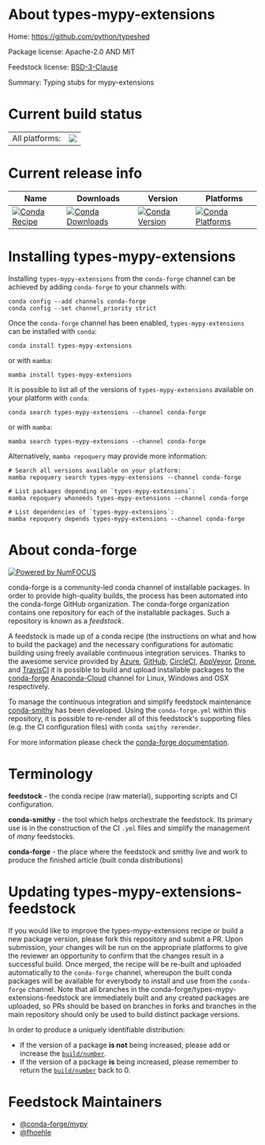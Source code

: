 About types-mypy-extensions
===========================

Home: https://github.com/python/typeshed

Package license: Apache-2.0 AND MIT

Feedstock license: [BSD-3-Clause](https://github.com/conda-forge/types-mypy-extensions-feedstock/blob/main/LICENSE.txt)

Summary: Typing stubs for mypy-extensions

Current build status
====================


<table><tr><td>All platforms:</td>
    <td>
      <a href="https://dev.azure.com/conda-forge/feedstock-builds/_build/latest?definitionId=13153&branchName=main">
        <img src="https://dev.azure.com/conda-forge/feedstock-builds/_apis/build/status/types-mypy-extensions-feedstock?branchName=main">
      </a>
    </td>
  </tr>
</table>

Current release info
====================

| Name | Downloads | Version | Platforms |
| --- | --- | --- | --- |
| [![Conda Recipe](https://img.shields.io/badge/recipe-types--mypy--extensions-green.svg)](https://anaconda.org/conda-forge/types-mypy-extensions) | [![Conda Downloads](https://img.shields.io/conda/dn/conda-forge/types-mypy-extensions.svg)](https://anaconda.org/conda-forge/types-mypy-extensions) | [![Conda Version](https://img.shields.io/conda/vn/conda-forge/types-mypy-extensions.svg)](https://anaconda.org/conda-forge/types-mypy-extensions) | [![Conda Platforms](https://img.shields.io/conda/pn/conda-forge/types-mypy-extensions.svg)](https://anaconda.org/conda-forge/types-mypy-extensions) |

Installing types-mypy-extensions
================================

Installing `types-mypy-extensions` from the `conda-forge` channel can be achieved by adding `conda-forge` to your channels with:

```
conda config --add channels conda-forge
conda config --set channel_priority strict
```

Once the `conda-forge` channel has been enabled, `types-mypy-extensions` can be installed with `conda`:

```
conda install types-mypy-extensions
```

or with `mamba`:

```
mamba install types-mypy-extensions
```

It is possible to list all of the versions of `types-mypy-extensions` available on your platform with `conda`:

```
conda search types-mypy-extensions --channel conda-forge
```

or with `mamba`:

```
mamba search types-mypy-extensions --channel conda-forge
```

Alternatively, `mamba repoquery` may provide more information:

```
# Search all versions available on your platform:
mamba repoquery search types-mypy-extensions --channel conda-forge

# List packages depending on `types-mypy-extensions`:
mamba repoquery whoneeds types-mypy-extensions --channel conda-forge

# List dependencies of `types-mypy-extensions`:
mamba repoquery depends types-mypy-extensions --channel conda-forge
```


About conda-forge
=================

[![Powered by
NumFOCUS](https://img.shields.io/badge/powered%20by-NumFOCUS-orange.svg?style=flat&colorA=E1523D&colorB=007D8A)](https://numfocus.org)

conda-forge is a community-led conda channel of installable packages.
In order to provide high-quality builds, the process has been automated into the
conda-forge GitHub organization. The conda-forge organization contains one repository
for each of the installable packages. Such a repository is known as a *feedstock*.

A feedstock is made up of a conda recipe (the instructions on what and how to build
the package) and the necessary configurations for automatic building using freely
available continuous integration services. Thanks to the awesome service provided by
[Azure](https://azure.microsoft.com/en-us/services/devops/), [GitHub](https://github.com/),
[CircleCI](https://circleci.com/), [AppVeyor](https://www.appveyor.com/),
[Drone](https://cloud.drone.io/welcome), and [TravisCI](https://travis-ci.com/)
it is possible to build and upload installable packages to the
[conda-forge](https://anaconda.org/conda-forge) [Anaconda-Cloud](https://anaconda.org/)
channel for Linux, Windows and OSX respectively.

To manage the continuous integration and simplify feedstock maintenance
[conda-smithy](https://github.com/conda-forge/conda-smithy) has been developed.
Using the ``conda-forge.yml`` within this repository, it is possible to re-render all of
this feedstock's supporting files (e.g. the CI configuration files) with ``conda smithy rerender``.

For more information please check the [conda-forge documentation](https://conda-forge.org/docs/).

Terminology
===========

**feedstock** - the conda recipe (raw material), supporting scripts and CI configuration.

**conda-smithy** - the tool which helps orchestrate the feedstock.
                   Its primary use is in the construction of the CI ``.yml`` files
                   and simplify the management of *many* feedstocks.

**conda-forge** - the place where the feedstock and smithy live and work to
                  produce the finished article (built conda distributions)


Updating types-mypy-extensions-feedstock
========================================

If you would like to improve the types-mypy-extensions recipe or build a new
package version, please fork this repository and submit a PR. Upon submission,
your changes will be run on the appropriate platforms to give the reviewer an
opportunity to confirm that the changes result in a successful build. Once
merged, the recipe will be re-built and uploaded automatically to the
`conda-forge` channel, whereupon the built conda packages will be available for
everybody to install and use from the `conda-forge` channel.
Note that all branches in the conda-forge/types-mypy-extensions-feedstock are
immediately built and any created packages are uploaded, so PRs should be based
on branches in forks and branches in the main repository should only be used to
build distinct package versions.

In order to produce a uniquely identifiable distribution:
 * If the version of a package **is not** being increased, please add or increase
   the [``build/number``](https://docs.conda.io/projects/conda-build/en/latest/resources/define-metadata.html#build-number-and-string).
 * If the version of a package **is** being increased, please remember to return
   the [``build/number``](https://docs.conda.io/projects/conda-build/en/latest/resources/define-metadata.html#build-number-and-string)
   back to 0.

Feedstock Maintainers
=====================

* [@conda-forge/mypy](https://github.com/conda-forge/mypy/)
* [@fhoehle](https://github.com/fhoehle/)


